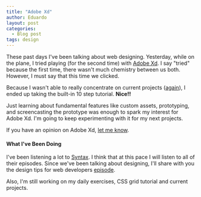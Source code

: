 ```yaml
---
title: "Adobe Xd"
author: Eduardo
layout: post
categories:
  - Blog post
tags: design
---
```

These past days I've been talking about web designing. Yesterday, while on the plane, I tried playing (for the second time) with [Adobe Xd](https://www.adobe.com/products/xd.html). I say "tried" because the first time, there wasn't much chemistry between us both. However, I must say that this time we clicked.

Because I wasn't able to really concentrate on current projects ([again]({{site.url}}/my-airplane-workflow/)), I ended up taking the built-in 10 step tutorial. **Nice!!**

Just learning about fundamental features like custom assets, prototyping, and screencasting the prototype was enough to spark my interest for Adobe Xd. I'm going to keep experimenting with it for my next projects.

If you have an opinion on Adobe Xd, [let me know](https://twitter.com/eltorres720).

#### What I've Been Doing
I've been listening a lot to [Syntax](https://syntax.fm). I think that at this pace I will listen to all of their episodes. Since we've been talking about designing, I'll share with you the design tips for web developers [episode](https://syntax.fm/show/068/design-tips-for-developers).

Also, I'm still working on my daily exercises, CSS grid tutorial and current projects.